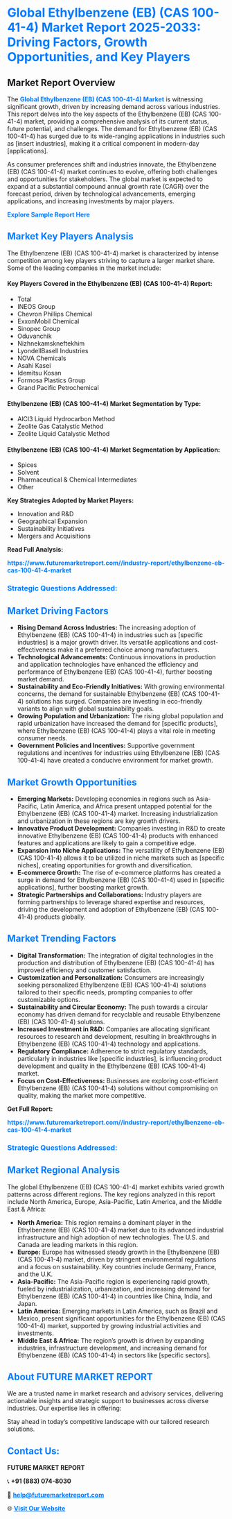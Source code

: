 <h1 style="color: #007BFF;">Global Ethylbenzene (EB) (CAS 100-41-4) Market Report 2025-2033: Driving Factors, Growth Opportunities, and Key Players</h1>

<section id="overview">
<h2>Market Report Overview</h2>
<p>The <a href="https://www.futuremarketreport.com//industry-report/ethylbenzene-eb-cas-100-41-4-market" style="color: #007BFF; text-decoration: none;"><strong>Global Ethylbenzene (EB) (CAS 100-41-4) Market</strong></a> is witnessing significant growth, driven by increasing demand across various industries. This report delves into the key aspects of the Ethylbenzene (EB) (CAS 100-41-4) market, providing a comprehensive analysis of its current status, future potential, and challenges. The demand for Ethylbenzene (EB) (CAS 100-41-4) has surged due to its wide-ranging applications in industries such as [insert industries], making it a critical component in modern-day [applications].</p>
<p>As consumer preferences shift and industries innovate, the Ethylbenzene (EB) (CAS 100-41-4) market continues to evolve, offering both challenges and opportunities for stakeholders. The global market is expected to expand at a substantial compound annual growth rate (CAGR) over the forecast period, driven by technological advancements, emerging applications, and increasing investments by major players.</p>
</section>

<section id="overview">
<p><a href="https://www.futuremarketreport.com//request-sample/reportId=85254" style="color: #007BFF; text-decoration: none;"><strong>Explore Sample Report Here</strong></a></p>
</section>

<section id="key-players">
<h2 style="color: #007BFF;">Market Key Players Analysis</h2>
<p>The Ethylbenzene (EB) (CAS 100-41-4) market is characterized by intense competition among key players striving to capture a larger market share. Some of the leading companies in the market include:</p>
<h4>Key Players Covered in the Ethylbenzene (EB) (CAS 100-41-4) Report:</h4>
<ul><li>Total</li><li>INEOS Group</li><li>Chevron Phillips Chemical</li><li>ExxonMobil Chemical</li><li>Sinopec Group</li><li>Oduvanchik</li><li>Nizhnekamskneftekhim</li><li>LyondellBasell Industries</li><li>NOVA Chemicals</li><li>Asahi Kasei</li><li>Idemitsu Kosan</li><li>Formosa Plastics Group</li><li>Grand Pacific Petrochemical</li></ul>
<h4>Ethylbenzene (EB) (CAS 100-41-4) Market Segmentation by Type:</h4>
<ul><li>AlCl3 Liquid Hydrocarbon Method</li><li>Zeolite Gas Catalystic Method</li><li>Zeolite Liquid Catalystic Method</li></ul>

<h4>Ethylbenzene (EB) (CAS 100-41-4) Market Segmentation by Application:</h4>
<ul><li>Spices</li><li>Solvent</li><li>Pharmaceutical &amp; Chemical Intermediates</li><li>Other</li></ul>
<p><strong>Key Strategies Adopted by Market Players:</strong></p>
<ul>
<li>Innovation and R&D</li>
<li>Geographical Expansion</li>
<li>Sustainability Initiatives</li>
<li>Mergers and Acquisitions</li>
</ul>
</section>

<section>
<p><strong>Read Full Analysis: </strong></p><a href="https://www.futuremarketreport.com//industry-report/ethylbenzene-eb-cas-100-41-4-market" style="color: #007BFF; text-decoration: none;"><strong>https://www.futuremarketreport.com//industry-report/ethylbenzene-eb-cas-100-41-4-market</strong></a>
<h3 style="color: #007BFF;">Strategic Questions Addressed:</h3>
</section>

<section id="driving-factors">
<h2 style="color: #007BFF;">Market Driving Factors</h2>
<ul>
<li><strong>Rising Demand Across Industries:</strong> The increasing adoption of Ethylbenzene (EB) (CAS 100-41-4) in industries such as [specific industries] is a major growth driver. Its versatile applications and cost-effectiveness make it a preferred choice among manufacturers.</li>
<li><strong>Technological Advancements:</strong> Continuous innovations in production and application technologies have enhanced the efficiency and performance of Ethylbenzene (EB) (CAS 100-41-4), further boosting market demand.</li>
<li><strong>Sustainability and Eco-Friendly Initiatives:</strong> With growing environmental concerns, the demand for sustainable Ethylbenzene (EB) (CAS 100-41-4) solutions has surged. Companies are investing in eco-friendly variants to align with global sustainability goals.</li>
<li><strong>Growing Population and Urbanization:</strong> The rising global population and rapid urbanization have increased the demand for [specific products], where Ethylbenzene (EB) (CAS 100-41-4) plays a vital role in meeting consumer needs.</li>
<li><strong>Government Policies and Incentives:</strong> Supportive government regulations and incentives for industries using Ethylbenzene (EB) (CAS 100-41-4) have created a conducive environment for market growth.</li>
</ul>
</section>

<section id="growth-opportunities">
<h2 style="color: #007BFF;">Market Growth Opportunities</h2>
<ul>
<li><strong>Emerging Markets:</strong> Developing economies in regions such as Asia-Pacific, Latin America, and Africa present untapped potential for the Ethylbenzene (EB) (CAS 100-41-4) market. Increasing industrialization and urbanization in these regions are key growth drivers.</li>
<li><strong>Innovative Product Development:</strong> Companies investing in R&D to create innovative Ethylbenzene (EB) (CAS 100-41-4) products with enhanced features and applications are likely to gain a competitive edge.</li>
<li><strong>Expansion into Niche Applications:</strong> The versatility of Ethylbenzene (EB) (CAS 100-41-4) allows it to be utilized in niche markets such as [specific niches], creating opportunities for growth and diversification.</li>
<li><strong>E-commerce Growth:</strong> The rise of e-commerce platforms has created a surge in demand for Ethylbenzene (EB) (CAS 100-41-4) used in [specific applications], further boosting market growth.</li>
<li><strong>Strategic Partnerships and Collaborations:</strong> Industry players are forming partnerships to leverage shared expertise and resources, driving the development and adoption of Ethylbenzene (EB) (CAS 100-41-4) products globally.</li>
</ul>
</section>

<section id="trending-factors">
<h2 style="color: #007BFF;">Market Trending Factors</h2>
<ul>
<li><strong>Digital Transformation:</strong> The integration of digital technologies in the production and distribution of Ethylbenzene (EB) (CAS 100-41-4) has improved efficiency and customer satisfaction.</li>
<li><strong>Customization and Personalization:</strong> Consumers are increasingly seeking personalized Ethylbenzene (EB) (CAS 100-41-4) solutions tailored to their specific needs, prompting companies to offer customizable options.</li>
<li><strong>Sustainability and Circular Economy:</strong> The push towards a circular economy has driven demand for recyclable and reusable Ethylbenzene (EB) (CAS 100-41-4) solutions.</li>
<li><strong>Increased Investment in R&D:</strong> Companies are allocating significant resources to research and development, resulting in breakthroughs in Ethylbenzene (EB) (CAS 100-41-4) technology and applications.</li>
<li><strong>Regulatory Compliance:</strong> Adherence to strict regulatory standards, particularly in industries like [specific industries], is influencing product development and quality in the Ethylbenzene (EB) (CAS 100-41-4) market.</li>
<li><strong>Focus on Cost-Effectiveness:</strong> Businesses are exploring cost-efficient Ethylbenzene (EB) (CAS 100-41-4) solutions without compromising on quality, making the market more competitive.</li>
</ul>
</section>

<section>
<p><strong>Get Full Report: </strong></p><a href="https://www.futuremarketreport.com//industry-report/ethylbenzene-eb-cas-100-41-4-market" style="color: #007BFF; text-decoration: none;"><strong>https://www.futuremarketreport.com//industry-report/ethylbenzene-eb-cas-100-41-4-market</strong></a>
<h3 style="color: #007BFF;">Strategic Questions Addressed:</h3>
</section>


<section id="regional-analysis">
<h2 style="color: #007BFF;">Market Regional Analysis</h2>
<p>The global Ethylbenzene (EB) (CAS 100-41-4) market exhibits varied growth patterns across different regions. The key regions analyzed in this report include North America, Europe, Asia-Pacific, Latin America, and the Middle East & Africa:</p>
<ul>
<li><strong>North America:</strong> This region remains a dominant player in the Ethylbenzene (EB) (CAS 100-41-4) market due to its advanced industrial infrastructure and high adoption of new technologies. The U.S. and Canada are leading markets in this region.</li>
<li><strong>Europe:</strong> Europe has witnessed steady growth in the Ethylbenzene (EB) (CAS 100-41-4) market, driven by stringent environmental regulations and a focus on sustainability. Key countries include Germany, France, and the U.K.</li>
<li><strong>Asia-Pacific:</strong> The Asia-Pacific region is experiencing rapid growth, fueled by industrialization, urbanization, and increasing demand for Ethylbenzene (EB) (CAS 100-41-4) in countries like China, India, and Japan.</li>
<li><strong>Latin America:</strong> Emerging markets in Latin America, such as Brazil and Mexico, present significant opportunities for the Ethylbenzene (EB) (CAS 100-41-4) market, supported by growing industrial activities and investments.</li>
<li><strong>Middle East & Africa:</strong> The region’s growth is driven by expanding industries, infrastructure development, and increasing demand for Ethylbenzene (EB) (CAS 100-41-4) in sectors like [specific sectors].</li>
</ul>
</section>

<footer>
<h2 style="color: #007BFF;">About FUTURE MARKET REPORT</h2>
<p>We are a trusted name in market research and advisory services, delivering actionable insights and strategic support to businesses across diverse industries. Our expertise lies in offering:</p>

<p>Stay ahead in today’s competitive landscape with our tailored research solutions.</p>

<h2 style="color: #007BFF;">Contact Us:</h2>
<p><strong>FUTURE MARKET REPORT</strong></p>
<p>📞 <strong>+91 (883) 074-8030</strong></p>
<p>📧 <strong><a href="mailto:help@futuremarketreport.com" style="color: #007BFF;">help@futuremarketreport.com</a></strong></p>
<p>🌐 <strong><a href="https://www.futuremarketreport.com/" style="color: #007BFF;">Visit Our Website</a></strong></p>
</footer>